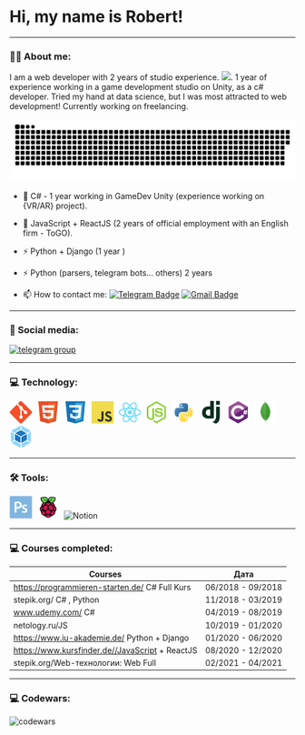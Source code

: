 
# Hi, my name is Robert!

---

### :man_technologist: About me:

I am a web developer with 2 years of studio experience. <img src="https://media.giphy.com/media/WUlplcMpOCEmTGBtBW/giphy.gif" width="30px">.  1 year of experience working in a game development studio on Unity, as a c# developer. Tried my hand at data science, but I was most attracted to web development! Currently working on freelancing.

<p align="center">
 <img width="600" src="assets/github-snake.svg" alt="snake"/>
</p>

- :telescope: C# - 1 year working in GameDev Unity (experience working on {VR/AR} project).

- :seedling: JavaScript + ReactJS (2 years of official employment with an English firm - ToGO).

- :zap: Python + Django (1 year )

- :zap: Python (parsers, telegram bots... others) 2 years

- :mailbox: How to contact me: [![Telegram Badge](https://img.shields.io/badge/-Robert-blue?style=flat&logo=Telegram&logoColor=white)](https://t.me/Vorbanlo) [![Gmail Badge](https://img.shields.io/badge/-Gmail-red?style=flat&logo=Gmail&logoColor=white)](mailto:yaho432@gmail.com)

---



### 🤝 Social media:

  <div id="badges">
    <a href="https://t.me/Vorbanlo" target="_blank">
      <img src="https://cdn-icons-png.flaticon.com/512/2111/2111646.png" width="40" height="40" alt="telegram group" />
    </a>
  </div>
  

---

### 💻 Technology:

<div>
  <img src="https://github.com/devicons/devicon/blob/master/icons/git/git-original.svg" title="git" alt="git" width="40" height="40"/>&nbsp
  <img src="https://github.com/devicons/devicon/blob/master/icons/html5/html5-original.svg" title="html5" alt="html5" width="40" height="40"/>&nbsp
  <img src="https://github.com/devicons/devicon/blob/master/icons/css3/css3-original.svg" title="css" alt="css" width="40" height="40"/>&nbsp
  <img src="https://github.com/devicons/devicon/blob/master/icons/javascript/javascript-original.svg" title="javascript" alt="javascript" width="40" height="40"/>&nbsp
  <img src="https://github.com/devicons/devicon/blob/master/icons/react/react-original.svg" title="reactjs" alt="reactjs" width="40" height="40"/>&nbsp
  <img src="https://github.com/devicons/devicon/blob/master/icons/nodejs/nodejs-original.svg" title="nodejs" alt="nodejs" width="40" height="40"/>&nbsp
  <img src="https://github.com/devicons/devicon/blob/master/icons/python/python-original.svg" title="python" alt="express" width="40" height="40"/>&nbsp
  <img src="https://github.com/devicons/devicon/blob/master/icons/django/django-plain.svg" title="django" alt="express" width="40" height="40"/>&nbsp
  <img src="https://github.com/devicons/devicon/blob/master/icons/csharp/csharp-original.svg" title="csharp" alt="express" width="40" height="40"/>&nbsp
  <img src="https://github.com/devicons/devicon/blob/master/icons/mongodb/mongodb-original.svg" title="mongodb" alt="mongodb" width="40" height="40"/>&nbsp
  <img src="https://github.com/devicons/devicon/blob/master/icons/webpack/webpack-original.svg" title="webpack" alt="webpack" width="40" height="40"/>&nbsp;
  <!-- <img src="https://github.com/devicons/devicon/blob/master/icons/redux/redux-original.svg" title="redux" alt="redux" width="40" height="40"/>&nbsp; -->
</div>

---

### 🛠 Tools:

<div>
  <img src="https://github.com/devicons/devicon/blob/master/icons/photoshop/photoshop-plain.svg" title="photoshop" alt="photoshop" width="40" height="40"/>&nbsp;
  <img src="https://github.com/devicons/devicon/blob/master/icons/raspberrypi/raspberrypi-original.svg" title="raspberrypi" alt="raspberrypi" width="40" height="40"/>&nbsp;
  <img src="https://upload.wikimedia.org/wikipedia/commons/e/e9/Notion-logo.svg" title="Notion" alt="Notion" width="40" height="40"/>&nbsp;
</div>

---

 ### 💻 Courses completed:

| Courses                                                           | Дата              |
| ----------------------------------------------------------------| :-----------------: |
| https://programmieren-starten.de/ C# Full Kurs                    | 06/2018 - 09/2018 |
| stepik.org/ C# , Python                                           | 11/2018 - 03/2019 |
| www.udemy.com/ C#                                                 | 04/2019 - 08/2019 |
| netology.ru/JS                                                    | 10/2019 - 01/2020 |
| https://www.iu-akademie.de/ Python + Django                       | 01/2020 - 06/2020 |
| https://www.kursfinder.de//JavaScript + ReactJS                   | 08/2020 - 12/2020 |
| stepik.org/Web-технологии:  Web Full                              | 02/2021 - 04/2021 |

---

### 💻 Codewars:

![codewars](https://www.codewars.com/users/S_OK/badges/large)

